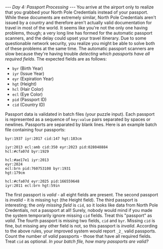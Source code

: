 *--- Day 4: Passport Processing ---*
You arrive at the airport only to realize that you grabbed your North Pole Credentials instead of your passport. While these documents are extremely similar, North Pole Credentials aren't issued by a country and therefore aren't actually valid documentation for travel in most of the world.
It seems like you're not the only one having problems, though; a very long line has formed for the automatic passport scanners, and the delay could upset your travel itinerary.
Due to some questionable network security, you realize you might be able to solve both of these problems at the same time.
The automatic passport scanners are slow because they're having trouble _detecting which passports have all required fields_. The expected fields are as follows:

- `byr` (Birth Year)
- `iyr` (Issue Year)
- `eyr` (Expiration Year)
- `hgt` (Height)
- `hcl` (Hair Color)
- `ecl` (Eye Color)
- `pid` (Passport ID)
- `cid` (Country ID)

Passport data is validated in batch files (your puzzle input). Each passport is represented as a sequence of `key:value` pairs separated by spaces or newlines. Passports are separated by blank lines.
Here is an example batch file containing four passports:
```ecl:gry pid:860033327 eyr:2020 hcl:#fffffd
byr:1937 iyr:2017 cid:147 hgt:183cm

iyr:2013 ecl:amb cid:350 eyr:2023 pid:028048884
hcl:#cfa07d byr:1929

hcl:#ae17e1 iyr:2013
eyr:2024
ecl:brn pid:760753108 byr:1931
hgt:179cm

hcl:#cfa07d eyr:2025 pid:166559648
iyr:2011 ecl:brn hgt:59in
```
The first passport is _valid_ - all eight fields are present. The second passport is _invalid_ - it is missing `hgt` (the Height field).
The third passport is interesting; the _only missing field_ is `cid`, so it looks like data from North Pole Credentials, not a passport at all! Surely, nobody would mind if you made the system temporarily ignore missing `cid` fields.  Treat this "passport" as _valid_.
The fourth passport is missing two fields, `cid` and `byr`. Missing `cid` is fine, but missing any other field is not, so this passport is _invalid_.
According to the above rules, your improved system would report `_2_` valid passports.
Count the number of _valid_ passports - those that have all required fields. Treat `cid` as optional. _In your batch file, how many passports are valid?_

